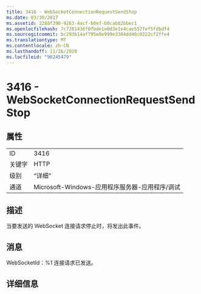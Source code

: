 ```yaml
---
title: 3416 - WebSocketConnectionRequestSendStop
ms.date: 03/30/2017
ms.assetid: 2288f390-9263-4acf-b0ef-b0cab82bbec1
ms.openlocfilehash: 7c7281436f0fbde1e0d3e1e4cae557fef5fdbdf4
ms.sourcegitcommit: bc293b14af795e0e999e3304dd40c0222cf2ffe4
ms.translationtype: MT
ms.contentlocale: zh-CN
ms.lasthandoff: 11/26/2020
ms.locfileid: "96245479"
---
```

# <a name="3416---websocketconnectionrequestsendstop"></a>3416 - WebSocketConnectionRequestSendStop

## <a name="properties"></a>属性  
  
|||  
|-|-|  
|ID|3416|  
|关键字|HTTP|  
|级别|“详细”|  
|通道|Microsoft-Windows-应用程序服务器-应用程序/调试|  
  
## <a name="description"></a>描述  

 当要发送的 WebSocket 连接请求停止时，将发出此事件。  
  
## <a name="message"></a>消息  

 WebSocketId：%1 连接请求已发送。  
  
## <a name="details"></a>详细信息
